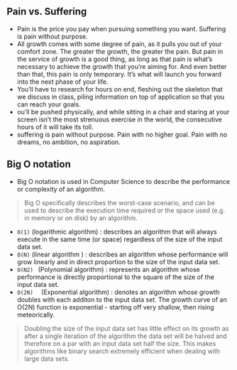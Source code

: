 ## Pain vs. Suffering
- Pain is the price you pay when pursuing something you want. Suffering is pain without purpose.
- All growth comes with some degree of pain, as it pulls you out of your comfort zone.
The greater the growth, the greater the pain. But pain in the service of growth is a good thing,
as long as that pain is what’s necessary to achieve the growth that you’re aiming for. And even better than that,
this pain is only temporary. It’s what will launch you forward into the next phase of your life.
- You’ll have to research for hours on end, fleshing out the skeleton that we discuss in class, piling information on top of application so that you can reach your goals.
- ou’ll be pushed physically, and while sitting in a chair and staring at your screen isn’t the most strenuous exercise in the world, the consecutive hours of it will take its toll.
- suffering is pain without purpose. Pain with no higher goal. Pain with no dreams, no ambition, no aspiration.
## Big O notation
- Big O notation is used in Computer Science to describe the performance or complexity of an algorithm.
> Big O specifically describes the worst-case scenario, and can be used to describe the execution time required or the space used (e.g. in memory or on disk) by an algorithm.
- ```O(1)``` (logarithmic algorithm) : describes an algorithm that will always execute in the same time (or space) regardless of the size of the input data set.
- ```O(N)``` (linear algorithm ) : describes an algorithm whose performance will grow linearly and in direct proportion to the size of the input data set.
- ```O(N2) ``` (Polynomial algorithm) : represents an algorithm whose performance is directly proportional to the square of the size of the input data set. 
- ```O(2N)  ``` (Exponential algorithm) : denotes an algorithm whose growth doubles with each additon to the input data set. The growth curve of an O(2N) function is exponential - starting off very shallow, then rising meteorically.
>  Doubling the size of the input data set has little effect on its growth as after a single iteration of the algorithm the data set will be halved and therefore on a par with an input data set half the size. This makes algorithms like binary search extremely efficient when dealing with large data sets.

